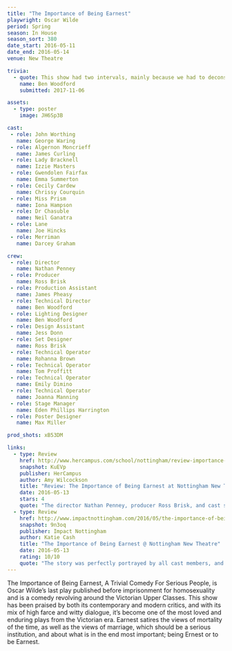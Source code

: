 ```yaml
---
title: "The Importance of Being Earnest"
playwright: Oscar Wilde
period: Spring
season: In House
season_sort: 380
date_start: 2016-05-11
date_end: 2016-05-14
venue: New Theatre

trivia:
  - quote: This show had two intervals, mainly because we had to deconstruct the wall of flats to create the outdoor area for act 2, complete with astroturf and working water fountain.
    name: Ben Woodford
    submitted: 2017-11-06

assets:
  - type: poster
    image: JH6Sp3B

cast:
 - role: John Worthing
   name: George Waring
 - role: Algernon Moncrieff
   name: James Curling
 - role: Lady Bracknell
   name: Izzie Masters
 - role: Gwendolen Fairfax
   name: Emma Summerton
 - role: Cecily Cardew
   name: Chrissy Courquin
 - role: Miss Prism
   name: Iona Hampson
 - role: Dr Chasuble
   name: Neil Ganatra
 - role: Lane
   name: Joe Hincks
 - role: Merriman
   name: Darcey Graham

crew:
 - role: Director
   name: Nathan Penney
 - role: Producer
   name: Ross Brisk
 - role: Production Assistant
   name: James Pheasy
 - role: Technical Director
   name: Ben Woodford
 - role: Lighting Designer
   name: Ben Woodford
 - role: Design Assistant
   name: Jess Donn
 - role: Set Designer
   name: Ross Brisk
 - role: Technical Operator
   name: Rohanna Brown
 - role: Technical Operator
   name: Tom Proffitt
 - role: Technical Operator
   name: Emily Dimino
 - role: Technical Operator
   name: Joanna Manning
 - role: Stage Manager
   name: Eden Phillips Harrington
 - role: Poster Designer
   name: Max Miller

prod_shots: xB53DM

links:
  - type: Review
    href: http://www.hercampus.com/school/nottingham/review-importance-being-earnest-nottingham-new-theatre
    snapshot: KuEVp
    publisher: HerCampus 
    author: Amy Wilcockson
    title: "Review: The Importance of Being Earnest at Nottingham New Theatre"
    date: 2016-05-13
    stars: 4
    quote: "The director Nathan Penney, producer Ross Brisk, and cast should be immensely proud of themselves for this wonderful piece of theatre. "
  - type: Review
    href: http://www.impactnottingham.com/2016/05/the-importance-of-being-earnest-nottingham-new-theatre/
    snapshot: 9n3oq
    publisher: Impact Nottingham
    author: Katie Cash
    title: "The Importance of Being Earnest @ Nottingham New Theatre"
    date: 2016-05-13
    rating: 10/10
    quote: "The story was perfectly portrayed by all cast members, and for that I must commend them. I truly felt that their larger-than-life onstage presence would make Wilde himself proud. "
---
```


The Importance of Being Earnest, A Trivial Comedy For Serious People, is Oscar Wilde’s last play published before imprisonment for homosexuality and is a comedy revolving around the Victorian Upper Classes. This show has been praised by both its contemporary and modern critics, and with its mix of high farce and witty dialogue, it’s become one of the most loved and enduring plays from the Victorian era. Earnest satires the views of mortality of the time, as well as the views of marriage, which should be a serious institution, and about what is in the end most important; being Ernest or to be Earnest.

